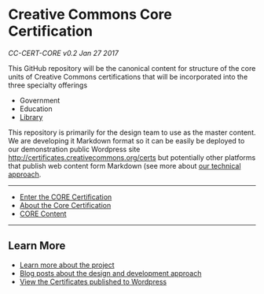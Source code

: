 # Creative Commons Core Certification

*CC-CERT-CORE v0.2 Jan 27 2017*

This GitHub repository will be the canonical content for structure of the core units of Creative Commons certifications that will be incorporated into the three specialty offerings

* Government
* Education
* [Library](https://github.com/creativecommons/cc-cert-lib/blob/master/index.md)

This repository is primarily for the design team to use as the master content. We are developing it Markdown format so it can be easily be deployed to our demonstration public Wordpress site http://certificates.creativecommons.org/certs but potentially other platforms that publish web content form Markdown (see more about [our technical approach](https://certificates.creativecommons.org/category/tech/).

---- 

* [Enter the CORE Certification](index.md)
* [About the Core Certification](about/index.md)
* [CORE Content](contents/index.md)


----

## Learn More

* [Learn more about the project](https://certificates.creativecommons.org/about/)
* [Blog posts about the design and development approach](https://certificates.creativecommons.org/)
* [View the Certificates published to Wordpress](https://certificates.creativecommons.org/certs)



